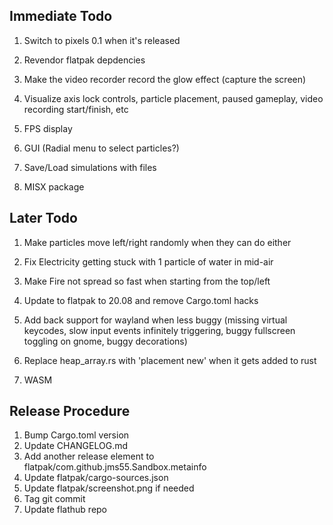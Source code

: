 ## Immediate Todo
1. Switch to pixels 0.1 when it's released
2. Revendor flatpak depdencies
3. Make the video recorder record the glow effect (capture the screen)

1. Visualize axis lock controls, particle placement, paused gameplay, video recording start/finish, etc
2. FPS display
3. GUI (Radial menu to select particles?)
4. Save/Load simulations with files
5. MISX package

## Later Todo
1. Make particles move left/right randomly when they can do either
2. Fix Electricity getting stuck with 1 particle of water in mid-air
3. Make Fire not spread so fast when starting from the top/left

4. Update to flatpak to 20.08 and remove Cargo.toml hacks
5. Add back support for wayland when less buggy (missing virtual keycodes, slow input events infinitely triggering, buggy fullscreen toggling on gnome, buggy decorations)
6. Replace heap_array.rs with 'placement new' when it gets added to rust
7. WASM

## Release Procedure
1. Bump Cargo.toml version
2. Update CHANGELOG.md
3. Add another release element to flatpak/com.github.jms55.Sandbox.metainfo
4. Update flatpak/cargo-sources.json
5. Update flatpak/screenshot.png if needed
6. Tag git commit
7. Update flathub repo

